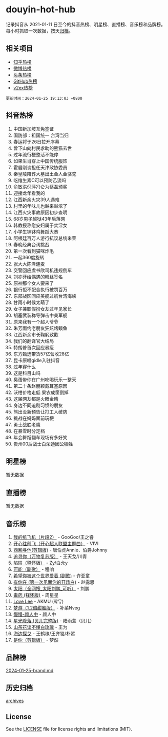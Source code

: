 # douyin-hot-hub

记录抖音从 2021-01-11 日至今的抖音热榜、明星榜、直播榜、音乐榜和品牌榜。每小时抓取一次数据，按天[归档](archives)。

## 相关项目

- [知乎热榜](https://github.com/lonnyzhang423/zhihu-hot-hub)
- [微博热榜](https://github.com/lonnyzhang423/weibo-hot-hub)
- [头条热榜](https://github.com/lonnyzhang423/toutiao-hot-hub)
- [GitHub热榜](https://github.com/lonnyzhang423/github-hot-hub)
- [v2ex热榜](https://github.com/lonnyzhang423/v2ex-hot-hub)


`更新时间：2024-01-25 19:13:03 +0800`

## 抖音热榜

1. 中国新加坡互免签证
1. 国防部：祖国统一 台湾当归
1. 春运将于26日拉开序幕
1. 曾下山向村民求助的熊猫去世
1. 过年流行梗整活不能停
1. 如果生肖穿上中国传统服饰
1. 霍启刚谈担任天津政协委员
1. 秦皇陵陪葬大墓出土金人金骆驼
1. 吃维生素C可以预防乙流吗
1. 俞敏洪倪萍冯仑为蔡磊颁奖
1. 迎接龙年看我的
1. 江西新余火灾39人遇难
1. 村里的年味儿也越来越浓了
1. 江西火灾事故原因初步查明
1. 68岁男子越狱43年后落网
1. 韩教授称慰安妇属于卖淫女
1. 小学生钵钵鸡舞蹈大赛
1. 阿根廷百万人游行抗议总统米莱
1. 春晚经典台词挑战
1. 第一次看到猫咪炸毛
1. 一起360度旋转
1. 张大大陈泽连麦
1. 交警回应虞书欣司机违规倒车
1. 刘亦菲给偶遇的粉丝签名
1. 原神那个女人要来了
1. 银行拒不配合执行被罚百万
1. 东部战区回应美舰过航台湾海峡
1. 甘雨小时候太萌了
1. 女子兼职假扮女友过年见家长
1. 胡塞武装称导弹击中美军舰
1. 原来我有一个超人爷爷
1. 朱芳雨约老朋友狂炫烤鳗鱼
1. 江西新余市长鞠躬致歉
1. 我们的翻译官大结局
1. 特朗普首次回应暴瘦
1. 东方甄选带货57亿营收28亿
1. 昆卡原唱gidle入驻抖音
1. 过年穿什么
1. 这是科目山吗
1. 臭蛋带你在广州吃喝玩乐一整天
1. 第二十条赵丽颖戴耳塞原因
1. 沃柑价格走低 果农成筐倒掉
1. 这届网友都是火眼金睛
1. 身边不同追剧习惯的朋友
1. 熊出没新预告让打工人破防
1. 挑战在妈妈面前玩梗
1. 勇士战胜老鹰
1. 在暴雪时分定档
1. 年会舞蹈翻车现场有多好笑
1. 贵州00后战士白荣迪因公牺牲

## 明星榜

暂无数据

## 直播榜

暂无数据

## 音乐榜

1. [我的纸飞机（片段2）](https://sf3-cdn-tos.douyinstatic.com/obj/tos-cn-ve-2774/oM2ZrKcg2CD5AeRB2gkeXOFB1IxAGJdZPazYHf) - GooGoo/王之睿
1. [开心往前飞（开心超人联盟主题曲）](https://sf86-cdn-tos.douyinstatic.com/obj/tos-cn-ve-2774/9d8fb7c82cf1421fb93a9fe925275e0a) - VIVI
1. [西厢寻他(剪辑版)](https://sf86-cdn-tos.douyinstatic.com/obj/tos-cn-ve-2774/oUsAVfAQKlRNxEv5qxvIB8o5qmIWUcXbzJKJhw) - 唐伯虎Annie、伯爵Johnny
1. [追寻你（万物复苏版）](https://sf86-cdn-tos.douyinstatic.com/obj/tos-cn-ve-2774/oYeAZJsbjIDit9APmBg8u6uDUQnHmoCf3gbo74) - 王天戈/川青
1. [陷阱（释怀版）](https://sf86-cdn-tos.douyinstatic.com/obj/tos-cn-ve-2774/oE8C21LeZrzKLDFfQYgMzx4GAIHageG5IzayY7) - Zy/白允y
1. [可能（副歌）](https://sf86-cdn-tos.douyinstatic.com/obj/tos-cn-ve-2774/cde1731888894259b333569393c2fb51) - 程响
1. [希望你被这个世界爱着 (副歌)](https://sf86-cdn-tos.douyinstatic.com/obj/tos-cn-ve-2774/oUHCmWQfZlE3QQBKBeD8rCFLpJzPgCpImhsxMt) - 许亚童
1. [有你在 (第一次见面你的开场白)](https://sf6-cdn-tos.douyinstatic.com/obj/tos-cn-ve-2774/oAthrQ3ClJBfI57uBoFEgNDYtNCZ0TSYQQfxQ0) - 赵露思
1. [太阳（全网搜_太阳刘鹏_可听）](https://sf86-cdn-tos.douyinstatic.com/obj/tos-cn-ve-2774/ogWbyIQnlBFImVbeDocRdCIYtBHlbJXgfZMvgz) - 刘鹏
1. [毒药 (释怀版)](https://sf86-cdn-tos.douyinstatic.com/obj/tos-cn-ve-2774/oYILMEAzspdZBIzy4frJNB8ZHPHWAhiwowd4Ad) - 周星星
1. [Love Lee](https://sf6-cdn-tos.douyinstatic.com/obj/tos-cn-ve-2774/o05GbkJGbCBTdDnMtB0fwOYgkeZp23vrWQDQBS) - AKMU (악뮤)
1. [梦游（1.2倍甜蜜版）](https://sf86-cdn-tos.douyinstatic.com/obj/tos-cn-ve-2774/o4gyAUm8hwufoEABmwVIiQtHsFuGzAEEWtNMzo) - 补菜Nveg
1. [慢慢-颜人中](https://sf3-cdn-tos.douyinstatic.com/obj/tos-cn-ve-2774/ocjHNfBXdBxQNC8ZGAeoLMFTUgtBg8bkExunDC) - 颜人中
1. [星光降落 (贝儿完整版)](https://sf86-cdn-tos.douyinstatic.com/obj/tos-cn-ve-2774/okwB9hAwyAtsFFkFBzAX1hOOfQuIoMNs0W2Mwr) - 陆雨萱（贝儿）
1. [山茶花读不懂白玫瑰](https://sf6-cdn-tos.douyinstatic.com/obj/tos-cn-ve-2774/osfn8B7DktrRHEPJgPCfDbw7QDQEkwC16BxZg9) - 王为
1. [海边探戈](https://sf86-cdn-tos.douyinstatic.com/obj/tos-cn-ve-2774/os9gE0VQCGqt6VQkZDyBBYvfSDY0QFe3vVmubn) - 王鹤棣/王齐铭/朴鲨
1. [是你（剪辑版）](https://sf3-cdn-tos.douyinstatic.com/obj/tos-cn-ve-2774/46019dae783c4c969944217fe1cfafc4) - 梦然

## 品牌榜

[2024-01-25-brand.md](archives/2024-01-25-brand.md)

## 历史归档

[archives](archives)

## License

See the [LICENSE](LICENSE) file for license rights and limitations (MIT).
